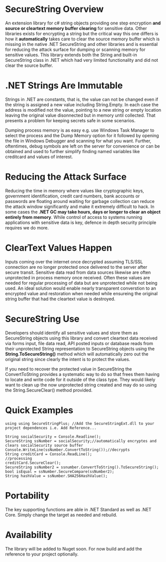 # SecureString Overview

An extension library for c# string objects providing one step encryption **and source or cleartext memory buffer clearing** for sensitive data.  Other libraries exists for encrypting a string but the critical way this one differs is how it **automatically** takes care to clear the source memory buffer which is missing in the native .NET SecureString and other libraries and is essential for reducing the attack surface for dumping or scanning memory for sensitive values.  This library extends both the String and built-in SecureString class in .NET which had very limited functionality and did not clear the source buffer.

# .NET Strings Are Immutable

Strings in .NET are constants, that is, the value can not be changed even if the string is assigned a new value including String.Empty.  In each case the address is modified not the value, pointing to a new string or empty location leaving the original value disonnected but in memory until collected.  That presents a problem for keeping secrets safe in some scenarios.  

Dumping process memory is as easy e.g. use Windows Task Manager to select the process and the Dump Memory option for it followed by opening the file in Windows Debugger and scanning for what you want.  Further, oftentimes, debug symbols are left on the server for convenience or can be obtained and used to further simplify finding named variables like creditcard and values of interest.

# Reducing the Attack Surface 

Reducing the time in memory where values like cryptographic keys, government identification, credit card numbers, bank accounts or passwords are floating around waiting for garbage collection can reduce the attack window significantly and make it extremely difficult to hack.  In some cases the **.NET GC may take hours, days or longer to clear an object entirely from memory**.  While control of access to systems running applications with sensitive data is key, defence in depth security principle requires we do more.

# ClearText Values Happen

Inputs coming over the internet once decrypted assuming TLS/SSL connection are no longer protected once delivered to the server after secure transit.  Sensitive data read from data sources likewise are often unprotected in process memory once received.  Often these values are needed for regular processing of data but are unprotected while not being used.  An ideal solution would enable nearly transparent converstion to an encrypted value and restoration when needed while ensureing the original string buffer that had the cleartext value is destroyed.

# SecureString Use

Developers should identify all sensitive values and store them as SecureString objects using this library and convert cleartext data received via forms input, file data read, API posted inputs or database reads from their unprotected String representation to SecureString objects using the **String.ToSecureString()** method which will automatically zero out the original string since clearly the intent is to protect the values.

If you need to recover the protected value in SecureString the ConvertToString provides a systematic way to do so that frees them having to locate and write code for it outside of the class type. They would likely want to clean up the now unprotected string created and may do so using the String.SecureClear() method provided.

# Quick Examples
```
using using SecureStringPlus; //Add the SecureStringExt.dll to your project dependences i.e. Add Reference...

String socialSecurity = Console.Readline();
SecureString ssNumber = socialSecurity;//automatically encryptes and clears socialSecurity source buffer
Console.WriteLine(ssNumber.ConvertToString());//decrypts
String creditCard = Console.ReadLine();
//processing
creditCard.SecureClear();
SecureString ssNumber2 = ssnumber.ConvertToString().ToSecureString();
bool isEqual = ssNumber.SecureCompare(ssNumber2);
String hashValue = ssNumber.SHA256HashValue();
```
# Portability

The key supporting functions are able in .NET Standard as well as .NET Core.  Simply change the target as needed and rebuild.

# Availability

The library will be added to Nuget soon.  For now build and add the reference to your project optionally.
